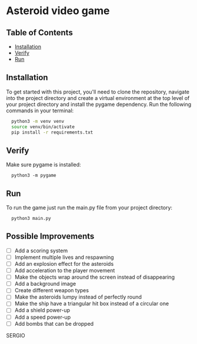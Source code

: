 # Asteroid video game

## Table of Contents

- [Installation](#installation)
- [Verify](#verify)
- [Run](#run)

## Installation

To get started with this project, you'll need to clone the repository, navigate into the project directory and create a virtual environment at the top level of your project directory and install the pygame dependency. Run the following commands in your terminal:

```bash
  python3 -m venv venv
  source venv/bin/activate
  pip install -r requirements.txt
```

## Verify

Make sure pygame is installed:

```
  python3 -m pygame
```

## Run

To run the game just run the main.py file from your project directory:

```
  python3 main.py
```

## Possible Improvements

- [ ] Add a scoring system
- [ ] Implement multiple lives and respawning
- [ ] Add an explosion effect for the asteroids
- [ ] Add acceleration to the player movement
- [ ] Make the objects wrap around the screen instead of disappearing
- [ ] Add a background image
- [ ] Create different weapon types
- [ ] Make the asteroids lumpy instead of perfectly round
- [ ] Make the ship have a triangular hit box instead of a circular one
- [ ] Add a shield power-up
- [ ] Add a speed power-up
- [ ] Add bombs that can be dropped

SERGIO
